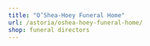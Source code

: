 ```yaml
---
title: "O’Shea-Hoey Funeral Home"
url: /astoria/oshea-hoey-funeral-home/
shop: funeral directors
---
```

